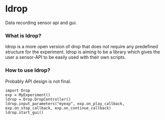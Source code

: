 # ldrop
Data recording sensor api and gui.

### What is ldrop?
ldrop is a more open version of drop that does not require any predefined structure for the experiment.
ldrop is aiming to be a library which gives the user a sensor-API to be easily used with their own scripts.

### How to use ldrop?
Probably API design is not final.
```
import Drop
exp = MyExperiment()
ldrop = Drop.DropController()
ldrop.input_parameters("myexp", exp.on_play_callback, exp.on_stop_callback, exp.on_continue_callback)
ldrop.start_gui()
```
